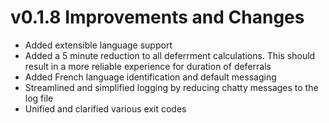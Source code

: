 # v0.1.8 Improvements and Changes
- Added extensible language support
- Added a 5 minute reduction to all deferrment calculations. This should result in a more reliable experience for duration of deferrals
- Added French language identification and default messaging
- Streamlined and simplified logging by reducing chatty messages to the log file
- Unified and clarified various exit codes